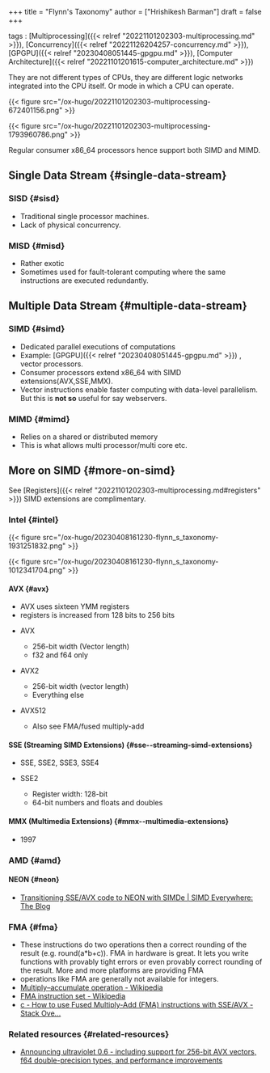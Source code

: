 +++
title = "Flynn's Taxonomy"
author = ["Hrishikesh Barman"]
draft = false
+++

tags
: [Multiprocessing]({{< relref "20221101202303-multiprocessing.md" >}}), [Concurrency]({{< relref "20221126204257-concurrency.md" >}}), [GPGPU]({{< relref "20230408051445-gpgpu.md" >}}), [Computer Architecture]({{< relref "20221101201615-computer_architecture.md" >}})

They are not different types of CPUs, they are different logic networks integrated into the CPU itself. Or mode in which a CPU can operate.

{{< figure src="/ox-hugo/20221101202303-multiprocessing-672401156.png" >}}

{{< figure src="/ox-hugo/20221101202303-multiprocessing-1793960786.png" >}}

Regular consumer x86_64 processors hence support both SIMD and MIMD.


## Single Data Stream {#single-data-stream}


### SISD {#sisd}

-   Traditional single processor machines.
-   Lack of physical concurrency.


### MISD {#misd}

-   Rather exotic
-   Sometimes used for fault-tolerant computing where the same instructions are executed redundantly.


## Multiple Data Stream {#multiple-data-stream}


### SIMD {#simd}

-   Dedicated parallel executions of computations
-   Example: [GPGPU]({{< relref "20230408051445-gpgpu.md" >}}) , vector processors.
-   Consumer processors extend x86_64 with SIMD extensions(AVX,SSE,MMX).
-   Vector instructions enable faster computing with data-level parallelism. But this is **not so** useful for say webservers.


### MIMD {#mimd}

-   Relies on a shared or distributed memory
-   This is what allows multi processor/multi core etc.


## More on SIMD {#more-on-simd}

See [Registers]({{< relref "20221101202303-multiprocessing.md#registers" >}})
SIMD extensions are complimentary.


### Intel {#intel}

{{< figure src="/ox-hugo/20230408161230-flynn_s_taxonomy-1931251832.png" >}}

{{< figure src="/ox-hugo/20230408161230-flynn_s_taxonomy-1012341704.png" >}}


#### AVX {#avx}

-   AVX uses sixteen YMM registers
-   registers is increased from 128 bits to 256 bits

<!--list-separator-->

-  AVX

    -   256-bit width (Vector length)
    -   f32 and f64 only

<!--list-separator-->

-  AVX2

    -   256-bit width (vector length)
    -   Everything else

<!--list-separator-->

-  AVX512

    -   Also see FMA/fused multiply-add


#### SSE (Streaming SIMD Extensions) {#sse--streaming-simd-extensions}

-   SSE, SSE2, SSE3, SSE4

<!--list-separator-->

-  SSE2

    -   Register width: 128-bit
    -   64-bit numbers and floats and doubles


#### MMX (Multimedia Extensions) {#mmx--multimedia-extensions}

-   1997


### AMD {#amd}


#### NEON {#neon}

-   [Transitioning SSE/AVX code to NEON with SIMDe | SIMD Everywhere: The Blog](https://simd-everywhere.github.io/blog/2020/06/22/transitioning-to-arm-with-simde.html)


### FMA {#fma}

-   These instructions do two operations then a correct rounding of the result (e.g. round(a\*b+c)). FMA in hardware is great. It lets you write functions with provably tight errors or even provably correct rounding of the result. More and more platforms are providing FMA
-   operations like FMA are generally not available for integers.
-   [Multiply–accumulate operation - Wikipedia](https://en.wikipedia.org/wiki/Multiply%E2%80%93accumulate_operation)
-   [FMA instruction set - Wikipedia](https://en.wikipedia.org/wiki/FMA_instruction_set)
-   [c - How to use Fused Multiply-Add (FMA) instructions with SSE/AVX - Stack Ove...](https://stackoverflow.com/questions/15933100/how-to-use-fused-multiply-add-fma-instructions-with-sse-avx)


### Related resources {#related-resources}

-   [Announcing ultraviolet 0.6 - including support for 256-bit AVX vectors, f64 double-precision types, and performance improvements](https://fusha.moe/blog/posts/ultraviolet-0.6/)
